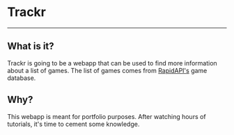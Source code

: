 # Trackr
---
## What is it?
Trackr is going to be a webapp that can be used to find more information about a list of games. The list of games comes from [RapidAPI's](https://rapidapi.com/accujazz/api/rawg-video-games-database) game database.

## Why?
This webapp is meant for portfolio purposes. After watching hours of tutorials, it's time to cement some knowledge.
